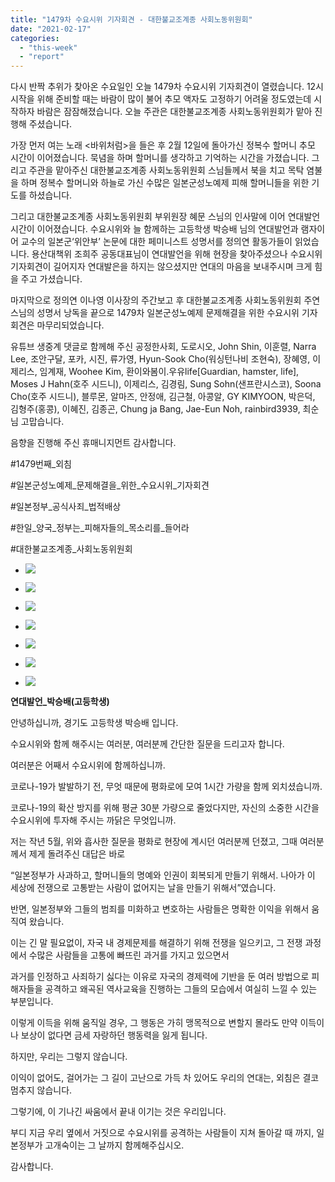 ```yaml
---
title: "1479차 수요시위 기자회견 - 대한불교조계종 사회노동위원회"
date: "2021-02-17"
categories: 
  - "this-week"
  - "report"
---
```


다시 반짝 추위가 찾아온 수요일인 오늘 1479차 수요시위 기자회견이 열렸습니다. 12시 시작을 위해 준비할 때는 바람이 많이 불어 추모 액자도 고정하기 어려울 정도였는데 시작하자 바람은 잠잠해졌습니다. 오늘 주관은 대한불교조계종 사회노동위원회가 맡아 진행해 주셨습니다.

가장 먼저 여는 노래 <바위처럼>을 들은 후 2월 12일에 돌아가신 정복수 할머니 추모 시간이 이어졌습니다. 묵념을 하며 할머니를 생각하고 기억하는 시간을 가졌습니다. 그리고 주관을 맡아주신 대한불교조계종 사회노동위원회 스님들께서 북을 치고 목탁 염불을 하며 정복수 할머니와 하늘로 가신 수많은 일본군성노예제 피해 할머니들을 위한 기도를 하셨습니다.

그리고 대한불교조계종 사회노동위원회 부위원장 혜문 스님의 인사말에 이어 연대발언 시간이 이어졌습니다. 수요시위와 늘 함께하는 고등학생 박승배 님의 연대발언과 램자이어 교수의 일본군‘위안부’ 논문에 대한 페미니스트 성명서를 정의연 활동가들이 읽었습니다. 용산대책위 조희주 공동대표님이 연대발언을 위해 현장을 찾아주셨으나 수요시위 기자회견이 길어지자 연대발은을 하지는 않으셨지만 연대의 마음을 보내주시며 크게 힘을 주고 가셨습니다.

마지막으로 정의연 이나영 이사장의 주간보고 후 대한불교조계종 사회노동위원회 주연스님의 성명서 낭독을 끝으로 1479차 일본군성노예제 문제해결을 위한 수요시위 기자회견은 마무리되었습니다.

유튜브 생중계 댓글로 함께해 주신 공정한사회, 도로시오, John Shin, 이훈렬, Narra Lee, 조안구달, 포카, 시진, 류가영, Hyun-Sook Cho(워싱턴나비 조현숙), 장혜영, 이제리스, 임계재, Woohee Kim, 환이와봄이.우유life\[Guardian, hamster, life\], Moses J Hahn(​호주 시드니), 이제리스, 김경림, Sung Sohn(​샌프란시스코), Soona Cho(호주 시드니), 블루몬, 알마즈, 안정애, 김근철, 아콩알, GY KIMYOON, 박은덕, 김형주(홍콩), 이혜진, 김종곤, Chung ja Bang, Jae-Eun Noh, rainbird3939, 최순 님 고맙습니다.

음향을 진행해 주신 휴매니지먼트 감사합니다.

#1479번째\_외침

#일본군성노예제\_문제해결을\_위한\_수요시위\_기자회견

#일본정부\_공식사죄\_법적배상

#한일\_양국\_정부는\_피해자들의\_목소리를\_들어라

#대한불교조계종\_사회노동위원회

- ![](https://r2.womenandwar.net/2021/02/크기변환IMGP1374.jpg)
    
- ![](https://r2.womenandwar.net/2021/02/크기변환IMGP1427.jpg)
    
- ![](https://r2.womenandwar.net/2021/02/크기변환IMGP1443.jpg)
    
- ![](https://r2.womenandwar.net/2021/02/크기변환IMGP1446.jpg)
    
- ![](https://r2.womenandwar.net/2021/02/크기변환IMGP1459.jpg)
    
- ![](https://r2.womenandwar.net/2021/02/크기변환IMGP1492.jpg)
    
- ![](https://r2.womenandwar.net/2021/02/크기변환IMG_0765-rotated.jpg)
    

**연대발언\_박승배(고등학생)**

안녕하십니까, 경기도 고등학생 박승배 입니다.

수요시위와 함께 해주시는 여러분, 여러분께 간단한 질문을 드리고자 합니다.

여러분은 어째서 수요시위에 함께하십니까.

코로나-19가 발발하기 전, 무엇 때문에 평화로에 모여 1시간 가량을 함께 외치셨습니까.

코로나-19의 확산 방지를 위해 평균 30분 가량으로 줄었다지만, 자신의 소중한 시간을 수요시위에 투자해 주시는 까닭은 무엇입니까.

저는 작년 5월, 위와 흡사한 질문을 평화로 현장에 계시던 여러분께 던졌고, 그때 여러분께서 제게 돌려주신 대답은 바로

“일본정부가 사과하고, 할머니들의 명예와 인권이 회복되게 만들기 위해서. 나아가 이 세상에 전쟁으로 고통받는 사람이 없어지는 날을 만들기 위해서”였습니다.

반면, 일본정부와 그들의 범죄를 미화하고 변호하는 사람들은 명확한 이익을 위해서 움직여 왔습니다.

이는 긴 말 필요없이, 자국 내 경제문제를 해결하기 위해 전쟁을 일으키고, 그 전쟁 과정에서 수많은 사람들을 고통에 빠뜨린 과거를 가지고 있으면서

과거를 인정하고 사죄하기 싫다는 이유로 자국의 경제력에 기반을 둔 여러 방법으로 피해자들을 공격하고 왜곡된 역사교육을 진행하는 그들의 모습에서 여실히 느낄 수 있는 부분입니다.

이렇게 이득을 위해 움직일 경우, 그 행동은 가히 맹목적으로 변할지 몰라도 만약 이득이나 보상이 없다면 금세 자랑하던 행동력을 잃게 됩니다.

하지만, 우리는 그렇지 않습니다.

이익이 없어도, 걸어가는 그 길이 고난으로 가득 차 있어도 우리의 연대는, 외침은 결코 멈추지 않습니다.

그렇기에, 이 기나긴 싸움에서 끝내 이기는 것은 우리입니다.

부디 지금 우리 옆에서 거짓으로 수요시위를 공격하는 사람들이 지쳐 돌아갈 때 까지, 일본정부가 고개숙이는 그 날까지 함께해주십시오.

감사합니다.
